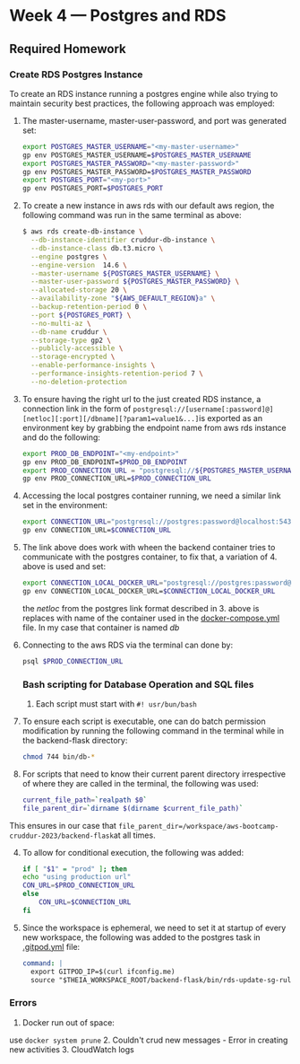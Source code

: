 # Week 4 — Postgres and RDS

## **Required Homework** 

### **Create RDS Postgres Instance**
To create an RDS instance running a postgres engine while also trying to maintain security best practices, the following approach was employed:
1. The master-username, master-user-password, and port was generated set:
    ```bash
    export POSTGRES_MASTER_USERNAME="<my-master-username>"
    gp env POSTGRES_MASTER_USERNAME=$POSTGRES_MASTER_USERNAME
    export POSTGRES_MASTER_PASSWORD="<my-master-password>"
    gp env POSTGRES_MASTER_PASSWORD=$POSTGRES_MASTER_PASSWORD
    export POSTGRES_PORT="<my-port>"
    gp env POSTGRES_PORT=$POSTGRES_PORT
    ```
2. To create a new instance in aws rds with our default aws region, the following command was run in the same terminal as above:
    ```bash
    $ aws rds create-db-instance \
      --db-instance-identifier cruddur-db-instance \
      --db-instance-class db.t3.micro \
      --engine postgres \
      --engine-version  14.6 \
      --master-username ${POSTGRES_MASTER_USERNAME} \
      --master-user-password ${POSTGRES_MASTER_PASSWORD} \
      --allocated-storage 20 \
      --availability-zone "${AWS_DEFAULT_REGION}a" \
      --backup-retention-period 0 \
      --port ${POSTGRES_PORT} \
      --no-multi-az \
      --db-name cruddur \
      --storage-type gp2 \
      --publicly-accessible \
      --storage-encrypted \
      --enable-performance-insights \
      --performance-insights-retention-period 7 \
      --no-deletion-protection
    ```
3. To ensure having the right url to the just created RDS instance, a connection link in the form of ```postgresql://[username[:password]@][netloc][:port][/dbname][?param1=value1&...]```is exported as an environment key by grabbing the endpoint name from aws rds instance and do the following:
    ```bash
    export PROD_DB_ENDPOINT="<my-endpoint>"
    gp env PROD_DB_ENDPOINT=$PROD_DB_ENDPOINT 
    export PROD_CONNECTION_URL = "postgresql://${POSTGRES_MASTER_USERNAME}:${POSTGRES_MASTER_PASSWORD}@${PROD_DB_ENDPOINT}:${POSTGRES_PORT}/cruddur"
    gp env PROD_CONNECTION_URL=$PROD_CONNECTION_URL
    ```
4. Accessing the local postgres container running, we need a similar link set in the environment:
    ```bash
    export CONNECTION_URL="postgresql://postgres:password@localhost:5432/cruddur"
    gp env CONNECTION_URL=$CONNECTION_URL
    ```
5. The link above does work with wheen the backend container tries to communicate with the postgres container, to fix that, a variation of 4. above is used and set:
    ```bash
    export CONNECTION_LOCAL_DOCKER_URL="postgresql://postgres:password@db:5432/cruddur"
    gp env CONNECTION_LOCAL_DOCKER_URL=$CONNECTION_LOCAL_DOCKER_URL
    ```
    the *netloc* from the postgres link format described in 3. above is replaces with name of the container used in the [docker-compose.yml](../docker-compose.yml) file. In my case that container is named *db*

6. Connecting to the aws RDS via the terminal can done by:
    ```bash
    psql $PROD_CONNECTION_URL

    ```
    
    ### **Bash scripting for Database Operation and SQL files**
    
    1. Each script must start with  ```#! usr/bun/bash```

2. To ensure each script is executable, one can do batch permission modification by running the following command in the terminal while in the backend-flask directory:
    ```bash
    chmod 744 bin/db-*
    ```
3. For scripts that need to know their current parent directory irrespective of where they are called in the terminal, the following was used:
    ```bash
    current_file_path=`realpath $0`
    file_parent_dir=`dirname $(dirname $current_file_path)`
    ```
  This ensures in our case that ```file_parent_dir=/workspace/aws-bootcamp-cruddur-2023/backend-flask```at all times.

4. To allow for conditional execution, the following was added:
    ```bash
    if [ "$1" = "prod" ]; then
    echo "using production url"
    CON_URL=$PROD_CONNECTION_URL
    else
        CON_URL=$CONNECTION_URL
    fi
    ```
5. Since the workspace is ephemeral, we need to set it at startup of every new workspace, the following was added to the postgres task in [.gitpod.yml](../.gitpod.yml) file:
    ```yaml
    command: |
      export GITPOD_IP=$(curl ifconfig.me)
      source "$THEIA_WORKSPACE_ROOT/backend-flask/bin/rds-update-sg-rule"
    ```
  
  ### Errors
  
  1. Docker run out of space:

use ```docker system prune```
2. Couldn't crud new messages - Error in creating new activities
3. CloudWatch logs
    

